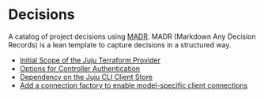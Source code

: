 # Decisions

A catalog of project decisions using [MADR][0]. MADR (Markdown Any Decision Records) is a lean template to capture decisions in a structured way.

- [Initial Scope of the Juju Terraform Provider](./0001-initial-scope.md)
- [Options for Controller Authentication](./0002-controller-authentication.md)
- [Dependency on the Juju CLI Client Store](./0003-juju-cli-dependency.md)
- [Add a connection factory to enable model-specific client connections](./0004-connection-factory.md)

[0]: https://adr.github.io/madr/
